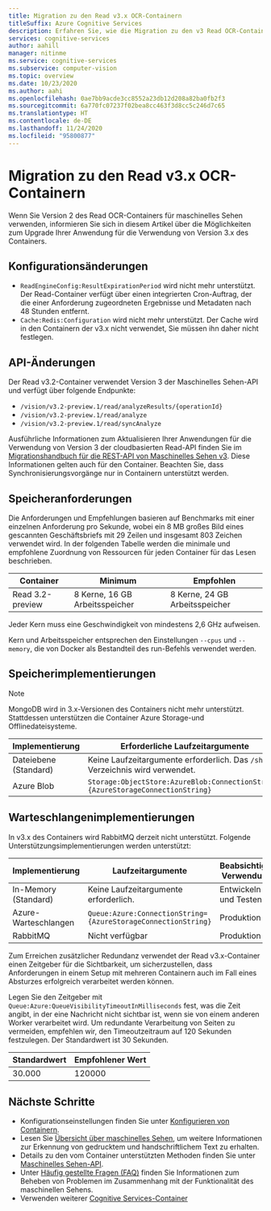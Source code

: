 ```yaml
---
title: Migration zu den Read v3.x OCR-Containern
titleSuffix: Azure Cognitive Services
description: Erfahren Sie, wie die Migration zu den v3 Read OCR-Containern ausgeführt wird
services: cognitive-services
author: aahill
manager: nitinme
ms.service: cognitive-services
ms.subservice: computer-vision
ms.topic: overview
ms.date: 10/23/2020
ms.author: aahi
ms.openlocfilehash: 0ae7bb9acde3cc8552a23db12d208a82ba0fb2f3
ms.sourcegitcommit: 6a770fc07237f02bea8cc463f3d8cc5c246d7c65
ms.translationtype: HT
ms.contentlocale: de-DE
ms.lasthandoff: 11/24/2020
ms.locfileid: "95800877"
---
```

# <a name="migrate-to-the-read-v3x-ocr-containers"></a>Migration zu den Read v3.x OCR-Containern

Wenn Sie Version 2 des Read OCR-Containers für maschinelles Sehen verwenden, informieren Sie sich in diesem Artikel über die Möglichkeiten zum Upgrade Ihrer Anwendung für die Verwendung von Version 3.x des Containers. 


## <a name="configuration-changes"></a>Konfigurationsänderungen

* `ReadEngineConfig:ResultExpirationPeriod` wird nicht mehr unterstützt. Der Read-Container verfügt über einen integrierten Cron-Auftrag, der die einer Anforderung zugeordneten Ergebnisse und Metadaten nach 48 Stunden entfernt.
* `Cache:Redis:Configuration` wird nicht mehr unterstützt. Der Cache wird in den Containern der v3.x nicht verwendet, Sie müssen ihn daher nicht festlegen.

## <a name="api-changes"></a>API-Änderungen

Der Read v3.2-Container verwendet Version 3 der Maschinelles Sehen-API und verfügt über folgende Endpunkte:

* `/vision/v3.2-preview.1/read/analyzeResults/{operationId}`
* `/vision/v3.2-preview.1/read/analyze`
* `/vision/v3.2-preview.1/read/syncAnalyze`

Ausführliche Informationen zum Aktualisieren Ihrer Anwendungen für die Verwendung von Version 3 der cloudbasierten Read-API finden Sie im [Migrationshandbuch für die REST-API von Maschinelles Sehen v3](./upgrade-api-versions.md). Diese Informationen gelten auch für den Container. Beachten Sie, dass Synchronisierungsvorgänge nur in Containern unterstützt werden.

## <a name="memory-requirements"></a>Speicheranforderungen

Die Anforderungen und Empfehlungen basieren auf Benchmarks mit einer einzelnen Anforderung pro Sekunde, wobei ein 8 MB großes Bild eines gescannten Geschäftsbriefs mit 29 Zeilen und insgesamt 803 Zeichen verwendet wird. In der folgenden Tabelle werden die minimale und empfohlene Zuordnung von Ressourcen für jeden Container für das Lesen beschrieben.

|Container  |Minimum | Empfohlen  |
|---------|---------|------|
|Read 3.2-preview | 8 Kerne, 16 GB Arbeitsspeicher         | 8 Kerne, 24 GB Arbeitsspeicher |

Jeder Kern muss eine Geschwindigkeit von mindestens 2,6 GHz aufweisen.

Kern und Arbeitsspeicher entsprechen den Einstellungen `--cpus` und `--memory`, die von Docker als Bestandteil des run-Befehls verwendet werden.

## <a name="storage-implementations"></a>Speicherimplementierungen

>[!NOTE]
> MongoDB wird in 3.x-Versionen des Containers nicht mehr unterstützt. Stattdessen unterstützen die Container Azure Storage-und Offlinedateisysteme.

| Implementierung |    Erforderliche Laufzeitargumente |
|---------|---------|
|Dateiebene (Standard)    | Keine Laufzeitargumente erforderlich. Das `/share`-Verzeichnis wird verwendet. |
|Azure Blob    | `Storage:ObjectStore:AzureBlob:ConnectionString={AzureStorageConnectionString}` |

## <a name="queue-implementations"></a>Warteschlangenimplementierungen

In v3.x des Containers wird RabbitMQ derzeit nicht unterstützt. Folgende Unterstützungsimplementierungen werden unterstützt:

| Implementierung | Laufzeitargumente | Beabsichtigte Verwendung |
|---------|---------|-------|
| In-Memory (Standard) | Keine Laufzeitargumente erforderlich. | Entwickeln und Testen |
| Azure-Warteschlangen | `Queue:Azure:ConnectionString={AzureStorageConnectionString}` | Produktion |
| RabbitMQ    | Nicht verfügbar | Produktion |

Zum Erreichen zusätzlicher Redundanz verwendet der Read v3.x-Container einen Zeitgeber für die Sichtbarkeit, um sicherzustellen, dass Anforderungen in einem Setup mit mehreren Containern auch im Fall eines Absturzes erfolgreich verarbeitet werden können. 

Legen Sie den Zeitgeber mit `Queue:Azure:QueueVisibilityTimeoutInMilliseconds` fest, was die Zeit angibt, in der eine Nachricht nicht sichtbar ist, wenn sie von einem anderen Worker verarbeitet wird. Um redundante Verarbeitung von Seiten zu vermeiden, empfehlen wir, den Timeoutzeitraum auf 120 Sekunden festzulegen. Der Standardwert ist 30 Sekunden.

| Standardwert | Empfohlener Wert |
|---------|---------|
| 30.000 |    120000 |


## <a name="next-steps"></a>Nächste Schritte

* Konfigurationseinstellungen finden Sie unter [Konfigurieren von Containern](computer-vision-resource-container-config.md).
* Lesen Sie [Übersicht über maschinelles Sehen](overview.md), um weitere Informationen zur Erkennung von gedrucktem und handschriftlichem Text zu erhalten.
* Details zu den vom Container unterstützten Methoden finden Sie unter [Maschinelles Sehen-API](//westus.dev.cognitive.microsoft.com/docs/services/5adf991815e1060e6355ad44/operations/56f91f2e778daf14a499e1fa).
* Unter [Häufig gestellte Fragen (FAQ)](FAQ.md) finden Sie Informationen zum Beheben von Problemen im Zusammenhang mit der Funktionalität des maschinellen Sehens.
* Verwenden weiterer [Cognitive Services-Container](../cognitive-services-container-support.md)